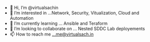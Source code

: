 - 👋 Hi, I’m @virtualsachin
- 👀 I’m interested in ...Network, Security, Vitualization, Cloud and Automation
- 🌱 I’m currently learning ... Ansible and Teraform
- 💞️ I’m looking to collaborate on ... Nested SDDC Lab deployements 
- 📫 How to reach me ...me@virtualsach.in

<!---
virtualsachin/virtualsachin is a ✨ special ✨ repository because its `README.md` (this file) appears on your GitHub profile.
You can click the Preview link to take a look at your changes.
--->
